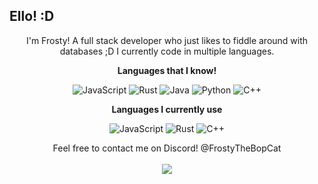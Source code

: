 <p align="center">
<h2>Ello! :D</h2>
<p align="center">I'm Frosty! A full stack developer who just likes to fiddle around with databases ;D I currently code in multiple languages.</p>

<p align="center">
<strong>Languages that I know!</strong>
<p align="center">
<img alt="JavaScript" src="https://img.shields.io/badge/javascript%20-%23323330.svg?&style=for-the-badge&logo=javascript&logoColor=%23F7DF1E"/> <img alt="Rust" src="https://img.shields.io/badge/rust-%23000000.svg?&style=for-the-badge&logo=rust&logoColor=white"/> <img alt="Java" src="https://img.shields.io/badge/java-%23ED8B00.svg?&style=for-the-badge&logo=java&logoColor=white"/> <img alt="Python" src="https://img.shields.io/badge/python%20-%2314354C.svg?&style=for-the-badge&logo=python&logoColor=white"/> <img alt="C++" src="https://img.shields.io/badge/C++%20-%23323330.svg?&logo=c%2B%2B&style=for-the-badge"/>
</p>

<p align="center">
<strong>Languages I currently use</strong>
<p align="center">
<img alt="JavaScript" src="https://img.shields.io/badge/javascript%20-%23323330.svg?&style=for-the-badge&logo=javascript&logoColor=%23F7DF1E"/> <img alt="Rust" src="https://img.shields.io/badge/rust-%23000000.svg?&style=for-the-badge&logo=rust&logoColor=white"/> <img alt="C++" src="https://img.shields.io/badge/C++%20-%23323330.svg?&logo=c%2B%2B&style=for-the-badge"/>
</p>

<p align="center">
Feel free to contact me on Discord! @FrostyTheBopCat<br></br>
<a href="https://github-readme-stats.vercel.app/api?username=YaniCode&show_icons=true&theme=nord">
  <img align="center" src="https://github-readme-stats.vercel.app/api?username=YaniCode&show_icons=true&theme=nord" />
</a><br></br>
</p>
